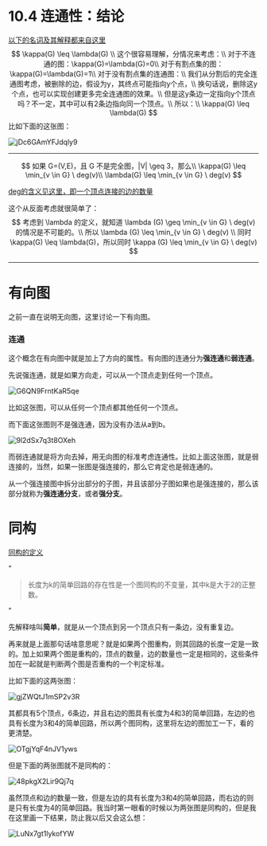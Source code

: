 # 10.4 连通性：结论

[以下的名词及其解释都来自这里](https://blog.csdn.net/YQXLLWY/article/details/113790328)
$$
\kappa(G) \leq \lambda(G) \\
这个很容易理解，分情况来考虑：\\
对于不连通的图：\kappa(G)=\lambda(G)=0\\
对于有割点集的图：\kappa(G)=\lambda(G)=1\\
对于没有割点集的连通图：\\
我们从分割后的完全连通图考虑，被删除的边，假设为y，其终点可能指向y个点，\\
换句话说，删除这y个点，也可以实现创建更多完全连通图的效果。\\
但是这y条边一定指向y个顶点吗？不一定，其中可以有2条边指向同一个顶点。\\
所以：\\
\kappa(G) \leq \lambda(G)
$$
比如下面的这张图：

![jDc6GAmYFJdqly9](https://i.loli.net/2021/02/11/jDc6GAmYFJdqly9.png)

------------

$$
如果 G=(V,E)，且 G 不是完全图，|V| \geq 3，那么\\
\kappa(G) \leq  \min_{v \in G} \ deg(v)\\
\lambda(G) \leq \min_{v \in G} \ deg(v)
$$

[deg的含义见这里，即一个顶点连接的边的数量](https://blog.csdn.net/YQXLLWY/article/details/113771353)

这个从反面考虑就很简单了：
$$
考虑到 \lambda 的定义，就知道 \lambda (G) \geq \min_{v \in G} \ deg(v) 的情况是不可能的。\\
所以 \lambda (G) \leq \min_{v \in G} \ deg(v) \\
同时 \kappa(G) \leq \lambda(G)，所以同时 \kappa (G) \leq \min_{v \in G} \ deg(v)
$$

-------------

# 有向图

之前一直在说明无向图，这里讨论一下有向图。

### 连通

这个概念在有向图中就是加上了方向的属性。有向图的连通分为**强连通**和**弱连通**。

先说强连通，就是如果方向走，可以从一个顶点走到任何一个顶点。

![G6QN9FrntKaR5qe](https://i.loli.net/2021/02/12/G6QN9FrntKaR5qe.png)

比如这张图，可以从任何一个顶点都其他任何一个顶点。

而下面这张图则不是强连通，因为没有办法从a到b。

![9l2dSx7q3t8OXeh](https://i.loli.net/2021/02/12/9l2dSx7q3t8OXeh.png)

而弱连通就是将方向去掉，用无向图的标准考虑连通性。比如上面这张图，就是弱连接的，当然，如果一张图是强连接的，那么它肯定也是弱连通的。

从一个强连接图中拆分出部分的子图，并且该部分子图如果也是强连接的，那么该部分就称为**强连通分支**，或者**强分支**。

# 同构

[同构的定义](https://blog.csdn.net/YQXLLWY/article/details/113772152)

“

> 长度为k的简单回路的存在性是一个图同构的不变量，其中k是大于2的正整数。

”

先解释啥叫**简单**，就是从一个顶点到另一个顶点只有一条边，没有重复边。

再来就是上面那句话啥意思呢？就是如果两个图重构，则其回路的长度一定是一致的。加上如果两个图是重构的，顶点的数量，边的数量也一定是相同的，这些条件加在一起就是判断两个图是否重构的一个判定标准。

比如下面的这两张图：

![gjZWQtJ1mSP2v3R](https://i.loli.net/2021/02/12/gjZWQtJ1mSP2v3R.png)

其都具有5个顶点，6条边，并且右边的图具有长度为4和3的简单回路，左边的也具有长度为3和4的简单回路，所以两个图同构，这里将左边的图加工一下，看的更清楚。

![OTgjYqF4nJV1yws](https://i.loli.net/2021/02/12/OTgjYqF4nJV1yws.png)

但是下面的两张图就不是同构的：

![48pkgX2Lir9Qj7q](https://i.loli.net/2021/02/12/48pkgX2Lir9Qj7q.png)

虽然顶点和边的数量一致，但是左边的具有长度为3和4的简单回路，而右边的则是只有长度为4的简单回路。我当时第一眼看的时候以为两张图是同构的，但是我在这里画一下结果，防止我以后又会这么想：

![LuNx7gt1lykofYW](https://i.loli.net/2021/02/12/LuNx7gt1lykofYW.png)

